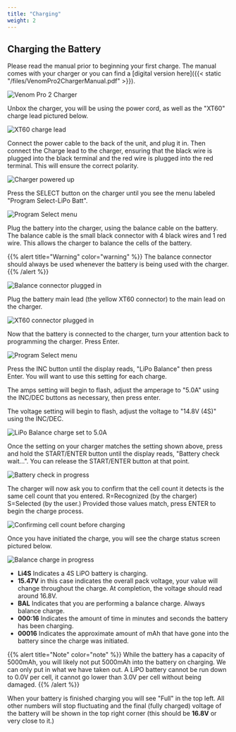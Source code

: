 ```yaml
---
title: "Charging"
weight: 2
---
```


## Charging the Battery

Please read the manual prior to beginning your first charge.
The manual comes with your charger or you can find a
[digital version here]({{< static "/files/VenomPro2ChargerManual.pdf" >}}).

![Venom Pro 2 Charger](image12.jpg)

Unbox the charger, you will be using the power cord,
as well as the "XT60" charge lead pictured below.

![XT60 charge lead](image.png)

Connect the power cable to the back of the unit, and plug it in.
Then connect the Charge lead to the charger, ensuring that the black wire
is plugged into the black terminal and the red wire is plugged into the red terminal.
This will ensure the correct polarity.

![Charger powered up](image7.jpg)

Press the SELECT button on the charger until you see the menu
labeled "Program Select-LiPo Batt".

![Program Select menu](image1.png)

Plug the battery into the charger, using the balance cable on the battery.
The balance cable is the small black connector with 4 black wires and 1 red wire.
This allows the charger to balance the cells of the battery.

{{% alert title="Warning" color="warning" %}}
The balance connector should always be used whenever the
battery is being used with the charger.
{{% /alert %}}

![Balance connector plugged in](image18.jpg)

Plug the battery main lead (the yellow XT60 connector) to the main lead on the charger.

![XT60 connector plugged in](image16.jpg)

Now that the battery is connected to the charger,
turn your attention back to programming the charger. Press Enter.

![Program Select menu](image13.jpg)

Press the INC button until the display reads, "LiPo Balance" then press Enter.
You will want to use this setting for each charge.

The amps setting will begin to flash, adjust the amperage to "5.0A" using the
INC/DEC buttons as necessary, then press enter.

The voltage setting will begin to flash, adjust the voltage to
"14.8V (4S)" using the INC/DEC.

![LiPo Balance charge set to 5.0A](image15.jpg)

Once the setting on your charger matches the setting shown above,
press and hold the START/ENTER button until the display reads,
"Battery check wait…". You can release the START/ENTER button at that point.

![Battery check in progress](image21.jpg)

The charger will now ask you to confirm that the cell count it detects is
the same cell count that you entered.
R=Recognized (by the charger) S=Selected (by the user.)
Provided those values match, press ENTER to begin the charge process.

![Confirming cell count before charging](image17.jpg)

Once you have initiated the charge, you will see the charge status screen
pictured below.

![Balance charge in progress](image14.jpg)

- **Li4S** Indicates a 4S LiPO battery is charging.
- **15.47V** in this case indicates the overall pack voltage,
  your value will change throughout the charge. At completion, the voltage
  should read around 16.8V.
- **BAL** Indicates that you are performing a balance charge. Always balance charge.
- **000:16** Indicates the amount of time in minutes and seconds the
  battery has been charging.
- **00016** Indicates the approximate amount of mAh that have gone into the
  battery since the charge was initiated.

{{% alert title="Note" color="note" %}}
While the battery has a capacity of 5000mAh, you will likely not put 5000mAh
into the battery on charging. We can only put in what we have taken out.
A LiPO battery cannot be run down to 0.0V per cell, it cannot go lower
than 3.0V per cell without being damaged.
{{% /alert %}}

When your battery is finished charging you will see "Full" in the top left.
All other numbers will stop fluctuating and the final (fully charged) voltage of
the battery will be shown in the top right corner
(this should be **16.8V** or very close to it.)

